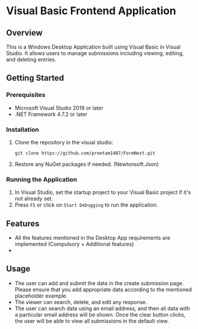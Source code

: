 
# Visual Basic Frontend Application

## Overview
This is a Windows Desktop Application built using Visual Basic in Visual Studio. It allows users to manage submissions including viewing, editing, and deleting entries.

## Getting Started

### Prerequisites
- Microsoft Visual Studio 2019 or later
- .NET Framework 4.7.2 or later

### Installation
1. Clone the repository in the visual studio:
   ```
   git clone https://github.com/preetam1407/FormNest.git
   ```


3. Restore any NuGet packages if needed. (Newtonsoft.Json)

### Running the Application
1. In Visual Studio, set the startup project to your Visual Basic project if it's not already set.
2. Press `F5` or click on `Start Debugging` to run the application.

## Features
- All the features mentioned in the Desktop App requirements are implemented (Compulsory + Additional features)
- 
## Usage
 - The user can add and submit the data in the create submission page. Please ensure that you add appropriate data according to the mentioned placeholder example.
 - The viewer can search, delete, and edit any response.
 - The user can search data using an email address, and then all data with a particular email address will be shown. Once the clear button clicks, the user will be able to view all submissions in the default view. 




